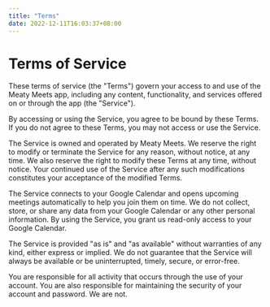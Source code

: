```yaml
---
title: "Terms"
date: 2022-12-11T16:03:37+08:00
---
```


# Terms of Service

These terms of service (the "Terms") govern your access to and use of the Meaty Meets app, including any content, functionality, and services offered on or through the app (the "Service").

By accessing or using the Service, you agree to be bound by these Terms. If you do not agree to these Terms, you may not access or use the Service.

The Service is owned and operated by Meaty Meets. We reserve the right to modify or terminate the Service for any reason, without notice, at any time. We also reserve the right to modify these Terms at any time, without notice. Your continued use of the Service after any such modifications constitutes your acceptance of the modified Terms.

The Service connects to your Google Calendar and opens upcoming meetings automatically to help you join them on time. We do not collect, store, or share any data from your Google Calendar or any other personal information. By using the Service, you grant us read-only access to your Google Calendar.

The Service is provided "as is" and "as available" without warranties of any kind, either express or implied. We do not guarantee that the Service will always be available or be uninterrupted, timely, secure, or error-free.

You are responsible for all activity that occurs through the use of your account. You are also responsible for maintaining the security of your account and password. We are not.

